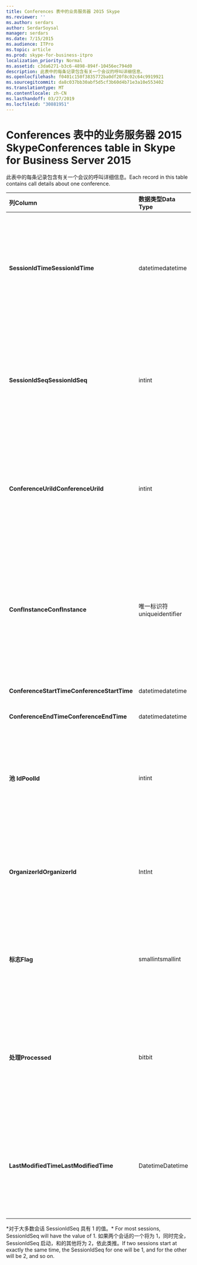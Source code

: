 ```yaml
---
title: Conferences 表中的业务服务器 2015 Skype
ms.reviewer: ''
ms.author: serdars
author: SerdarSoysal
manager: serdars
ms.date: 7/15/2015
ms.audience: ITPro
ms.topic: article
ms.prod: skype-for-business-itpro
localization_priority: Normal
ms.assetid: c3da6271-b3c6-4898-894f-10456ec794d0
description: 此表中的每条记录包含有关一个会议的呼叫详细信息。
ms.openlocfilehash: f0401c150f3835772ba0df20f8c02c64c9919921
ms.sourcegitcommit: da8c037bb30abf5d5cf3b60d4b71e3a10e553402
ms.translationtype: MT
ms.contentlocale: zh-CN
ms.lasthandoff: 03/27/2019
ms.locfileid: "30881951"
---
```

# <a name="conferences-table-in-skype-for-business-server-2015"></a><span data-ttu-id="76da1-103">Conferences 表中的业务服务器 2015 Skype</span><span class="sxs-lookup"><span data-stu-id="76da1-103">Conferences table in Skype for Business Server 2015</span></span>
 
<span data-ttu-id="76da1-104">此表中的每条记录包含有关一个会议的呼叫详细信息。</span><span class="sxs-lookup"><span data-stu-id="76da1-104">Each record in this table contains call details about one conference.</span></span>
  
|<span data-ttu-id="76da1-105">**列**</span><span class="sxs-lookup"><span data-stu-id="76da1-105">**Column**</span></span>|<span data-ttu-id="76da1-106">**数据类型**</span><span class="sxs-lookup"><span data-stu-id="76da1-106">**Data Type**</span></span>|<span data-ttu-id="76da1-107">**键/索引**</span><span class="sxs-lookup"><span data-stu-id="76da1-107">**Key/Index**</span></span>|<span data-ttu-id="76da1-108">**详细信息**</span><span class="sxs-lookup"><span data-stu-id="76da1-108">**Details**</span></span>|
|:-----|:-----|:-----|:-----|
|<span data-ttu-id="76da1-109">**SessionIdTime**</span><span class="sxs-lookup"><span data-stu-id="76da1-109">**SessionIdTime**</span></span> <br/> |<span data-ttu-id="76da1-110">datetime</span><span class="sxs-lookup"><span data-stu-id="76da1-110">datetime</span></span>  <br/> |<span data-ttu-id="76da1-111">Primary</span><span class="sxs-lookup"><span data-stu-id="76da1-111">Primary</span></span>  <br/> |<span data-ttu-id="76da1-112">CDR 代理捕获的会议请求的时间。</span><span class="sxs-lookup"><span data-stu-id="76da1-112">Time that the conference request was captured by the CDR agent.</span></span> <span data-ttu-id="76da1-113">仅作为主关键字用于唯一标识会议实例。</span><span class="sxs-lookup"><span data-stu-id="76da1-113">Used only as a primary key to uniquely identify a conference instance.</span></span>  <br/> |
|<span data-ttu-id="76da1-114">**SessionIdSeq**</span><span class="sxs-lookup"><span data-stu-id="76da1-114">**SessionIdSeq**</span></span> <br/> |<span data-ttu-id="76da1-115">int</span><span class="sxs-lookup"><span data-stu-id="76da1-115">int</span></span>  <br/> |<span data-ttu-id="76da1-116">Primary</span><span class="sxs-lookup"><span data-stu-id="76da1-116">Primary</span></span>  <br/> |<span data-ttu-id="76da1-117">标识会话的 ID 号。</span><span class="sxs-lookup"><span data-stu-id="76da1-117">ID number to identify the session.</span></span> <span data-ttu-id="76da1-118">与**SessionIdTime**结合使用，来唯一地标识会议实例。</span><span class="sxs-lookup"><span data-stu-id="76da1-118">Used in conjunction with **SessionIdTime** to uniquely identify a conference instance.</span></span> * <br/> |
|<span data-ttu-id="76da1-119">**ConferenceUriId**</span><span class="sxs-lookup"><span data-stu-id="76da1-119">**ConferenceUriId**</span></span> <br/> |<span data-ttu-id="76da1-120">int</span><span class="sxs-lookup"><span data-stu-id="76da1-120">int</span></span>  <br/> |<span data-ttu-id="76da1-121">外</span><span class="sxs-lookup"><span data-stu-id="76da1-121">Foreign</span></span>  <br/> |<span data-ttu-id="76da1-122">会议 URI。</span><span class="sxs-lookup"><span data-stu-id="76da1-122">Conference URI.</span></span> <span data-ttu-id="76da1-123">请参阅[ConferenceUris 表中的业务服务器 2015 Skype](conferenceuris.md)的详细信息。</span><span class="sxs-lookup"><span data-stu-id="76da1-123">See the [ConferenceUris table in Skype for Business Server 2015](conferenceuris.md) for more information.</span></span> <br/> |
|<span data-ttu-id="76da1-124">**ConfInstance**</span><span class="sxs-lookup"><span data-stu-id="76da1-124">**ConfInstance**</span></span> <br/> |<span data-ttu-id="76da1-125">唯一标识符</span><span class="sxs-lookup"><span data-stu-id="76da1-125">uniqueidentifier</span></span>  <br/> | <br/> |<span data-ttu-id="76da1-126">可用于定期会议;定期会议的每个实例具有相同的**ConferenceUri**，但会**ConfInstance**不同。</span><span class="sxs-lookup"><span data-stu-id="76da1-126">Useful for recurring conferences; each instance of a recurring conference has the same **ConferenceUri**, but will have a different **ConfInstance**.</span></span> <br/> |
|<span data-ttu-id="76da1-127">**ConferenceStartTime**</span><span class="sxs-lookup"><span data-stu-id="76da1-127">**ConferenceStartTime**</span></span> <br/> |<span data-ttu-id="76da1-128">datetime</span><span class="sxs-lookup"><span data-stu-id="76da1-128">datetime</span></span>  <br/> | <br/> |<span data-ttu-id="76da1-129">会议开始时间。</span><span class="sxs-lookup"><span data-stu-id="76da1-129">Conference start time.</span></span>  <br/> |
|<span data-ttu-id="76da1-130">**ConferenceEndTime**</span><span class="sxs-lookup"><span data-stu-id="76da1-130">**ConferenceEndTime**</span></span> <br/> |<span data-ttu-id="76da1-131">datetime</span><span class="sxs-lookup"><span data-stu-id="76da1-131">datetime</span></span>  <br/> | <br/> |<span data-ttu-id="76da1-132">会议开始时间。</span><span class="sxs-lookup"><span data-stu-id="76da1-132">Conference start time.</span></span>  <br/> |
|<span data-ttu-id="76da1-133">**池 Id**</span><span class="sxs-lookup"><span data-stu-id="76da1-133">**PoolId**</span></span> <br/> |<span data-ttu-id="76da1-134">int</span><span class="sxs-lookup"><span data-stu-id="76da1-134">int</span></span>  <br/> |<span data-ttu-id="76da1-135">外</span><span class="sxs-lookup"><span data-stu-id="76da1-135">Foreign</span></span>  <br/> |<span data-ttu-id="76da1-136">标识在其中捕获会议的池的 ID 号。</span><span class="sxs-lookup"><span data-stu-id="76da1-136">ID number to identify the pool in which the conference was captured.</span></span> <span data-ttu-id="76da1-137">请参阅[Pools 表](pools.md)的详细信息。</span><span class="sxs-lookup"><span data-stu-id="76da1-137">See the [Pools table](pools.md) for more information.</span></span> <br/> |
|<span data-ttu-id="76da1-138">**OrganizerId**</span><span class="sxs-lookup"><span data-stu-id="76da1-138">**OrganizerId**</span></span> <br/> |<span data-ttu-id="76da1-139">Int</span><span class="sxs-lookup"><span data-stu-id="76da1-139">Int</span></span>  <br/> |<span data-ttu-id="76da1-140">外</span><span class="sxs-lookup"><span data-stu-id="76da1-140">Foreign</span></span>  <br/> |<span data-ttu-id="76da1-141">若要确定组织者的此会议 URI 的 ID 号。</span><span class="sxs-lookup"><span data-stu-id="76da1-141">ID number to identify the organizer URI of this conference.</span></span> <span data-ttu-id="76da1-142">请参阅[用户表](users.md)的详细信息。</span><span class="sxs-lookup"><span data-stu-id="76da1-142">See the [Users table](users.md) for more information.</span></span> <br/> |
|<span data-ttu-id="76da1-143">**标志**</span><span class="sxs-lookup"><span data-stu-id="76da1-143">**Flag**</span></span> <br/> |<span data-ttu-id="76da1-144">smallint</span><span class="sxs-lookup"><span data-stu-id="76da1-144">smallint</span></span>  <br/> || <span data-ttu-id="76da1-145">包含会议属性的位掩码。</span><span class="sxs-lookup"><span data-stu-id="76da1-145">A bit mask that contains Conference Attributes.</span></span> <span data-ttu-id="76da1-146">可能的值：</span><span class="sxs-lookup"><span data-stu-id="76da1-146">Possible values are:</span></span> <br/>  <span data-ttu-id="76da1-147">0X01</span><span class="sxs-lookup"><span data-stu-id="76da1-147">0X01</span></span> <br/>  <span data-ttu-id="76da1-148">综合</span><span class="sxs-lookup"><span data-stu-id="76da1-148">Synthetic</span></span> <br/>  <span data-ttu-id="76da1-149">事务</span><span class="sxs-lookup"><span data-stu-id="76da1-149">Transaction</span></span> <br/> |
|<span data-ttu-id="76da1-150">**处理**</span><span class="sxs-lookup"><span data-stu-id="76da1-150">**Processed**</span></span> <br/> |<span data-ttu-id="76da1-151">bit</span><span class="sxs-lookup"><span data-stu-id="76da1-151">bit</span></span>  <br/> ||<span data-ttu-id="76da1-152">使用的监控服务的内部字段。</span><span class="sxs-lookup"><span data-stu-id="76da1-152">Internal field used by the Monitoring service.</span></span>  <br/> <span data-ttu-id="76da1-153">此字段是在 Microsoft Lync Server 2013 中引入的。</span><span class="sxs-lookup"><span data-stu-id="76da1-153">This field was introduced in Microsoft Lync Server 2013.</span></span>  <br/> |
|<span data-ttu-id="76da1-154">**LastModifiedTime**</span><span class="sxs-lookup"><span data-stu-id="76da1-154">**LastModifiedTime**</span></span> <br/> |<span data-ttu-id="76da1-155">Datetime</span><span class="sxs-lookup"><span data-stu-id="76da1-155">Datetime</span></span>  <br/> ||<span data-ttu-id="76da1-156">供监控服务内部使用。</span><span class="sxs-lookup"><span data-stu-id="76da1-156">For internal use by the Monitoring service.</span></span>  <br/> <span data-ttu-id="76da1-157">为业务服务器 2015年在 Skype 引入了此字段。</span><span class="sxs-lookup"><span data-stu-id="76da1-157">This field was introduced in Skype for Business Server 2015.</span></span>  <br/> |
   
<span data-ttu-id="76da1-158">\*对于大多数会话 SessionIdSeq 具有 1 的值。</span><span class="sxs-lookup"><span data-stu-id="76da1-158">\* For most sessions, SessionIdSeq will have the value of 1.</span></span> <span data-ttu-id="76da1-159">如果两个会话的一个将为 1，同时完全，SessionIdSeq 启动，和的其他将为 2，依此类推。</span><span class="sxs-lookup"><span data-stu-id="76da1-159">If two sessions start at exactly the same time, the SessionIdSeq for one will be 1, and for the other will be 2, and so on.</span></span>
  

